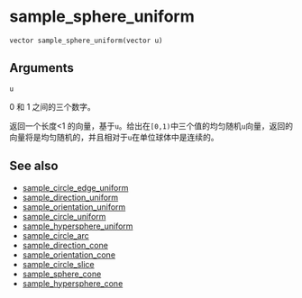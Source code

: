 # sample_sphere_uniform

`vector sample_sphere_uniform(vector u)`

## Arguments

`u`

0 和 1 之间的三个数字。

返回一个长度<1 的向量，基于`u`。给出在`[0,1)`中三个值的均匀随机`u`向量，返回的向量将是均匀随机的，并且相对于`u`在单位球体中是连续的。

## See also

- [sample_circle_edge_uniform](sample_circle_edge_uniform.html)
- [sample_direction_uniform](sample_direction_uniform.html)
- [sample_orientation_uniform](sample_orientation_uniform.html)
- [sample_circle_uniform](sample_circle_uniform.html)
- [sample_hypersphere_uniform](sample_hypersphere_uniform.html)
- [sample_circle_arc](sample_circle_arc.html)
- [sample_direction_cone](sample_direction_cone.html)
- [sample_orientation_cone](sample_orientation_cone.html)
- [sample_circle_slice](sample_circle_slice.html)
- [sample_sphere_cone](sample_sphere_cone.html)
- [sample_hypersphere_cone](sample_hypersphere_cone.html)
